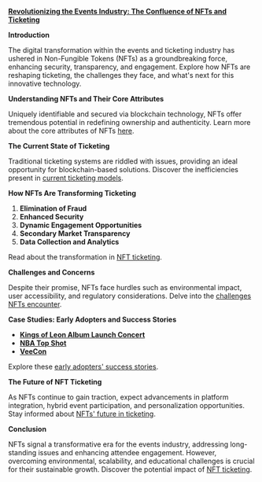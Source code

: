 [**Revolutionizing the Events Industry: The Confluence of NFTs and Ticketing**](https://example.com)

**Introduction**

The digital transformation within the events and ticketing industry has ushered in Non-Fungible Tokens (NFTs) as a groundbreaking force, enhancing security, transparency, and engagement. Explore how NFTs are reshaping ticketing, the challenges they face, and what's next for this innovative technology.

**Understanding NFTs and Their Core Attributes**

Uniquely identifiable and secured via blockchain technology, NFTs offer tremendous potential in redefining ownership and authenticity. Learn more about the core attributes of NFTs [here](https://en.wikipedia.org/wiki/Non-fungible_token).

**The Current State of Ticketing**

Traditional ticketing systems are riddled with issues, providing an ideal opportunity for blockchain-based solutions. Discover the inefficiencies present in [current ticketing models](https://example.com/current-ticketing-issues).

**How NFTs Are Transforming Ticketing**

1. **Elimination of Fraud**
2. **Enhanced Security**
3. **Dynamic Engagement Opportunities**
4. **Secondary Market Transparency**
5. **Data Collection and Analytics**

Read about the transformation in [NFT ticketing](https://example.com/nft-ticketing-benefits).

**Challenges and Concerns**

Despite their promise, NFTs face hurdles such as environmental impact, user accessibility, and regulatory considerations. Delve into the [challenges NFTs encounter](https://example.com/nft-challenges).

**Case Studies: Early Adopters and Success Stories**

- **[Kings of Leon Album Launch Concert](https://example.com/kings-of-leon-nft)**
- **[NBA Top Shot](https://example.com/nba-top-shot)**
- **[VeeCon](https://example.com/veecon-nft-ticketing)**

Explore these [early adopters' success stories](https://example.com/nft-success-stories).

**The Future of NFT Ticketing**

As NFTs continue to gain traction, expect advancements in platform integration, hybrid event participation, and personalization opportunities. Stay informed about [NFTs' future in ticketing](https://example.com/nft-future).

**Conclusion**

NFTs signal a transformative era for the events industry, addressing long-standing issues and enhancing attendee engagement. However, overcoming environmental, scalability, and educational challenges is crucial for their sustainable growth. Discover the potential impact of [NFT ticketing](https://example.com/nft-impact).